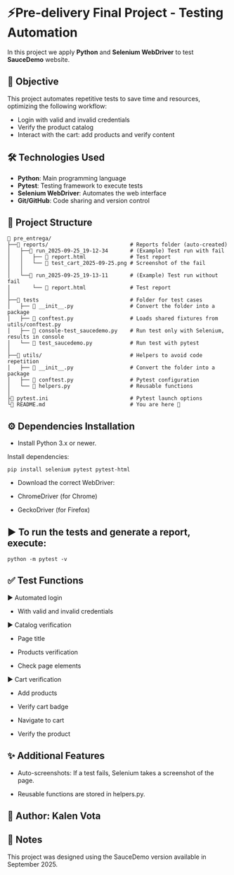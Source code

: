 

# ⚡Pre-delivery Final Project - Testing Automation

In this project we apply **Python** and **Selenium WebDriver** to test  **SauceDemo** website.

## 🎯 Objective

This project automates repetitive tests to save time and resources, optimizing the following workflow:
- Login with valid and invalid credentials
- Verify the product catalog
- Interact with the cart: add products and verify content

## 🛠️ Technologies Used

- **Python**: Main programming language  
- **Pytest**: Testing framework to execute tests  
- **Selenium WebDriver**: Automates the web interface  
- **Git/GitHub**: Code sharing and version control  

## 📁 Project Structure
```text
📁 pre_entrega/
├──📁 reports/                          # Reports folder (auto-created)
│   ├──📁 run_2025-09-25_19-12-34       # (Example) Test run with fail
│   │   ├── 📄 report.html              # Test report
│   │   └── 📸 test_cart_2025-09-25.png # Screenshot of the fail
│   │
│   └──📁 run_2025-09-25_19-13-11       # (Example) Test run without fail
│       └── 📄 report.html              # Test report
│
├──📁 tests                             # Folder for test cases
│   ├── 📄 __init__.py                  # Convert the folder into a package
│   ├── 📄 conftest.py                  # Loads shared fixtures from utils/conftest.py
│   ├── 📄 console-test_saucedemo.py    # Run test only with Selenium, results in console
│   └── 📄 test_saucedemo.py            # Run test with pytest
│
├──📁 utils/                            # Helpers to avoid code repetition
│   ├── 📄 __init__.py                  # Convert the folder into a package
│   ├── 📄 conftest.py                  # Pytest configuration
│   └── 📄 helpers.py                   # Reusable functions
│
├📄 pytest.ini                          # Pytest launch options
└📄 README.md                           # You are here 📌
```
## ⚙️ Dependencies Installation

- Install Python 3.x or newer.

Install dependencies:
```
pip install selenium pytest pytest-html
```

- Download the correct WebDriver:

- ChromeDriver (for Chrome)

- GeckoDriver (for Firefox)

## ▶️ To run the tests and generate a report, execute:
```
python -m pytest -v
```
## ✅ Test Functions

▶️ Automated login

- With valid and invalid credentials

▶️ Catalog verification

- Page title

- Products verification

- Check page elements

▶️ Cart verification

- Add products

- Verify cart badge

- Navigate to cart

- Verify the product

## ✨ Additional Features

- Auto-screenshots: If a test fails, Selenium takes a screenshot of the page.

- Reusable functions are stored in helpers.py.

## 👤 Author: Kalen Vota

## 📝 Notes
This project was designed using the SauceDemo version available in September 2025.